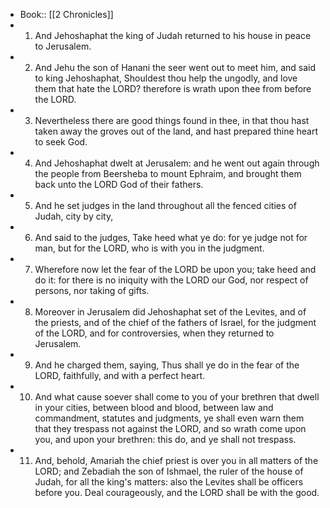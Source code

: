 - Book:: [[2 Chronicles]]
- 1. And Jehoshaphat the king of Judah returned to his house in peace to Jerusalem.
- 2. And Jehu the son of Hanani the seer went out to meet him, and said to king Jehoshaphat, Shouldest thou help the ungodly, and love them that hate the LORD? therefore is wrath upon thee from before the LORD.
- 3. Nevertheless there are good things found in thee, in that thou hast taken away the groves out of the land, and hast prepared thine heart to seek God.
- 4. And Jehoshaphat dwelt at Jerusalem: and he went out again through the people from Beersheba to mount Ephraim, and brought them back unto the LORD God of their fathers.
- 5. And he set judges in the land throughout all the fenced cities of Judah, city by city,
- 6. And said to the judges, Take heed what ye do: for ye judge not for man, but for the LORD, who is with you in the judgment.
- 7. Wherefore now let the fear of the LORD be upon you; take heed and do it: for there is no iniquity with the LORD our God, nor respect of persons, nor taking of gifts.
- 8. Moreover in Jerusalem did Jehoshaphat set of the Levites, and of the priests, and of the chief of the fathers of Israel, for the judgment of the LORD, and for controversies, when they returned to Jerusalem.
- 9. And he charged them, saying, Thus shall ye do in the fear of the LORD, faithfully, and with a perfect heart.
- 10. And what cause soever shall come to you of your brethren that dwell in your cities, between blood and blood, between law and commandment, statutes and judgments, ye shall even warn them that they trespass not against the LORD, and so wrath come upon you, and upon your brethren: this do, and ye shall not trespass.
- 11. And, behold, Amariah the chief priest is over you in all matters of the LORD; and Zebadiah the son of Ishmael, the ruler of the house of Judah, for all the king's matters: also the Levites shall be officers before you. Deal courageously, and the LORD shall be with the good.
